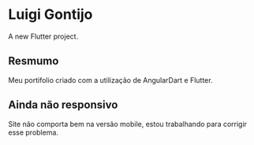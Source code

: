 # Luigi Gontijo

A new Flutter project.

## Resmumo

Meu portifolio criado com a utilização de AngularDart e Flutter.

## Ainda não responsivo

Site não comporta bem na versão mobile, estou trabalhando para corrigir esse problema.
